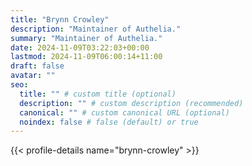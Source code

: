 ```yaml
---
title: "Brynn Crowley"
description: "Maintainer of Authelia."
summary: "Maintainer of Authelia."
date: 2024-11-09T03:22:03+00:00
lastmod: 2024-11-09T06:00:14+11:00
draft: false
avatar: ""
seo:
  title: "" # custom title (optional)
  description: "" # custom description (recommended)
  canonical: "" # custom canonical URL (optional)
  noindex: false # false (default) or true
---
```


{{< profile-details name="brynn-crowley" >}}
